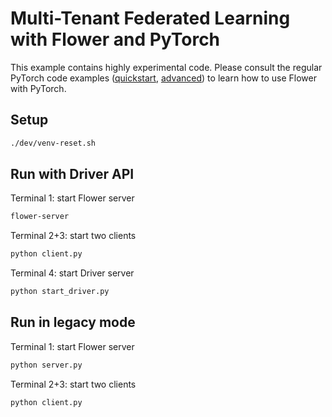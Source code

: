 # Multi-Tenant Federated Learning with Flower and PyTorch

This example contains highly experimental code. Please consult the regular PyTorch code examples ([quickstart](https://github.com/adap/flower/tree/main/examples/quickstart_pytorch), [advanced](https://github.com/adap/flower/tree/main/examples/advanced_pytorch)) to learn how to use Flower with PyTorch.

## Setup

```bash
./dev/venv-reset.sh
```

## Run with Driver API

Terminal 1: start Flower server

```bash
flower-server
```

Terminal 2+3: start two clients

```bash
python client.py
```

Terminal 4: start Driver server

```bash
python start_driver.py
```

## Run in legacy mode

Terminal 1: start Flower server

```bash
python server.py
```

Terminal 2+3: start two clients

```bash
python client.py
```
